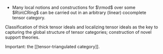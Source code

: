 - Many local notions and constructions for $\rmod$ over some $R\in\CRing$ can be carried out in an arbitrary (linear) cocomplete tensor category.

Classification of thick tensor ideals and localizing tensor ideals as the key to capturing the global structure of tensor categories; construction of novel support theories.

Important: the [[tensor-triangulated category]].